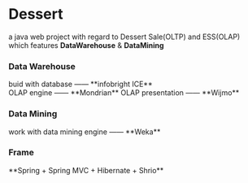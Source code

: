 # Dessert
a java web project with regard to Dessert Sale(OLTP) and ESS(OLAP)</br>
which features **DataWarehouse** &amp; **DataMining**

<h3>Data Warehouse</h3>
buid with database —— **infobright ICE**</br>
OLAP engine —— **Mondrian**
OLAP presentation —— **Wijmo**

<h3>Data Mining</h3>
work with data mining engine —— **Weka**

<h3>Frame</h3>
**Spring + Spring MVC + Hibernate + Shrio**
